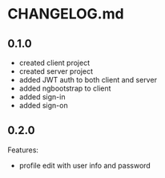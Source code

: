 # CHANGELOG.md

## 0.1.0
  - created client project
  - created server project
  - added JWT auth to both client and server
  - added ngbootstrap to client
  - added sign-in
  - added sign-on

## 0.2.0

Features:
  - profile edit with user info and password


